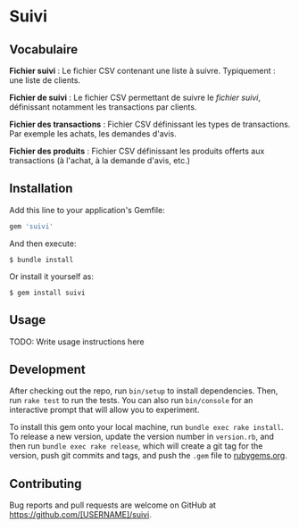 # Suivi

## Vocabulaire

**Fichier suivi** : Le fichier CSV contenant une liste à suivre. Typiquement : une liste de clients.

**Fichier de suivi** : Le fichier CSV permettant de suivre le *fichier suivi*, définissant notamment les transactions par clients.

**Fichier des transactions** : Fichier CSV définissant les types de transactions. Par exemple les achats, les demandes d'avis.

**Fichier des produits** : Fichier CSV définissant les produits offerts aux transactions (à l'achat, à la demande d'avis, etc.)

## Installation

Add this line to your application's Gemfile:

```ruby
gem 'suivi'
```

And then execute:

    $ bundle install

Or install it yourself as:

    $ gem install suivi

## Usage

TODO: Write usage instructions here

## Development

After checking out the repo, run `bin/setup` to install dependencies. Then, run `rake test` to run the tests. You can also run `bin/console` for an interactive prompt that will allow you to experiment.

To install this gem onto your local machine, run `bundle exec rake install`. To release a new version, update the version number in `version.rb`, and then run `bundle exec rake release`, which will create a git tag for the version, push git commits and tags, and push the `.gem` file to [rubygems.org](https://rubygems.org).

## Contributing

Bug reports and pull requests are welcome on GitHub at https://github.com/[USERNAME]/suivi.

